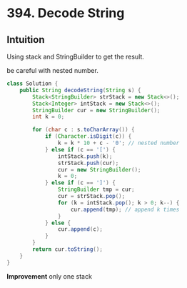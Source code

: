 # 394. Decode String

## Intuition

Using stack and StringBuilder to get the result.

be careful with nested number.

```java
class Solution {
    public String decodeString(String s) {
        Stack<StringBuilder> strStack = new Stack<>();
        Stack<Integer> intStack = new Stack<>();
        StringBuilder cur = new StringBuilder();
        int k = 0;

        for (char c : s.toCharArray()) {
            if (Character.isDigit(c)) {
                k = k * 10 + c - '0'; // nested number
            } else if (c == '[') {
                intStack.push(k);
                strStack.push(cur);
                cur = new StringBuilder();
                k = 0;
            } else if (c == ']') {
                StringBuilder tmp = cur;
                cur = strStack.pop();
                for (k = intStack.pop(); k > 0; k--) {
                    cur.append(tmp); // append k times
                }
            } else {
                cur.append(c);
            }
        }
        return cur.toString();
    }
}
```

**Improvement** only one stack

